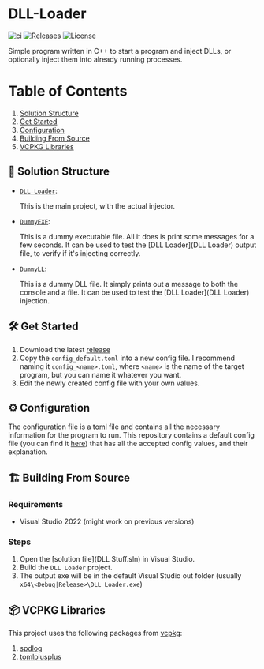 # DLL-Loader

[![ci](https://github.com/Adamasnaldo/DLL-Loader/actions/workflows/msbuild.yml/badge.svg)](https://github.com/Adamasnaldo/DLL-Loader/actions/workflows/msbuild.yml)
[![Releases](https://img.shields.io/github/v/release/Adamasnaldo/DLL-Loader?style=flat-square)](https://github.com/Adamasnaldo/DLL-Loader/releases)
[![License](https://img.shields.io/badge/License-GPL%20v3-yellow.svg?style=flat-square)](LICENSE)

Simple program written in C++ to start a program and inject DLLs, or optionally inject them into already running processes.

# Table of Contents
1. [Solution Structure](#solution-structure)
2. [Get Started](#get-started)
3. [Configuration](#configuration)
4. [Building From Source](#building-from-source)
5. [VCPKG Libraries](#vcpkg-libraries)

<a id="solution-structure"></a>
## 📁 Solution Structure
- [`DLL Loader`](DLL%20Loader):

  This is the main project, with the actual injector.

- [`DummyEXE`](DummyEXE):

  This is a dummy executable file. All it does is print some messages for a few seconds. It can be used to test the [DLL Loader](DLL Loader) output file, to verify if it's injecting correctly.

- [`DummyLL`](DummyLL):

  This is a dummy DLL file. It simply prints out a message to both the console and a file. It can be used to test the [DLL Loader](DLL Loader) injection.

<a id="get-started"></a>
## 🛠 Get Started
1. Download the latest [release](https://github.com/Adamasnaldo/DLL-Loader/releases/latest)
2. Copy the `config_default.toml` into a new config file. I recommend naming it `config_<name>.toml`, where `<name>` is the name of the target program, but you can name it whatever you want.
3. Edit the newly created config file with your own values.

<a id="configuration"></a>
## ⚙ Configuration
The configuration file is a [toml](https://toml.io/) file and contains all the necessary information for the program to run.
This repository contains a default config file (you can find it [here](config_default.toml)) that has all the accepted config values, and their explanation.

<a id="building-from-source"></a>
## 🏗️ Building From Source

### Requirements
- Visual Studio 2022 (might work on previous versions)

### Steps
1. Open the [solution file](DLL Stuff.sln) in Visual Studio.
2. Build the `DLL Loader` project.
3. The output exe will be in the default Visual Studio out folder (usually `x64\<Debug|Release>\DLL Loader.exe`)

<a id="vcpkg-libraries"></a>
## 📦 VCPKG Libraries
This project uses the following packages from [vcpkg](https://vcpkg.io/):
1. [spdlog](https://github.com/gabime/spdlog)
2. [tomlplusplus](https://marzer.github.io/tomlplusplus/)
